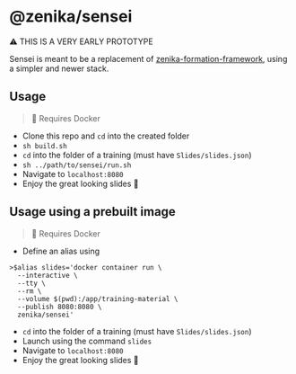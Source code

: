 # @zenika/sensei

⚠️ THIS IS A VERY EARLY PROTOTYPE

Sensei is meant to be a replacement of [zenika-formation-framework](https://github.com/Zenika/zenika-formation-framework/),
using a simpler and newer stack.

## Usage

> 🐳 Requires Docker

- Clone this repo and `cd` into the created folder
- `sh build.sh`
- `cd` into the folder of a training (must have `Slides/slides.json`)
- `sh ../path/to/sensei/run.sh`
- Navigate to `localhost:8080`
- Enjoy the great looking slides 🎉

## Usage using a prebuilt image

> 🐳 Requires Docker

- Define an alias using 
```
>$alias slides='docker container run \
  --interactive \
  --tty \
  --rm \
  --volume $(pwd):/app/training-material \
  --publish 8080:8080 \
  zenika/sensei' 
```
- `cd` into the folder of a training (must have `Slides/slides.json`)
- Launch using the command `slides`
- Navigate to `localhost:8080`
- Enjoy the great looking slides 🎉
